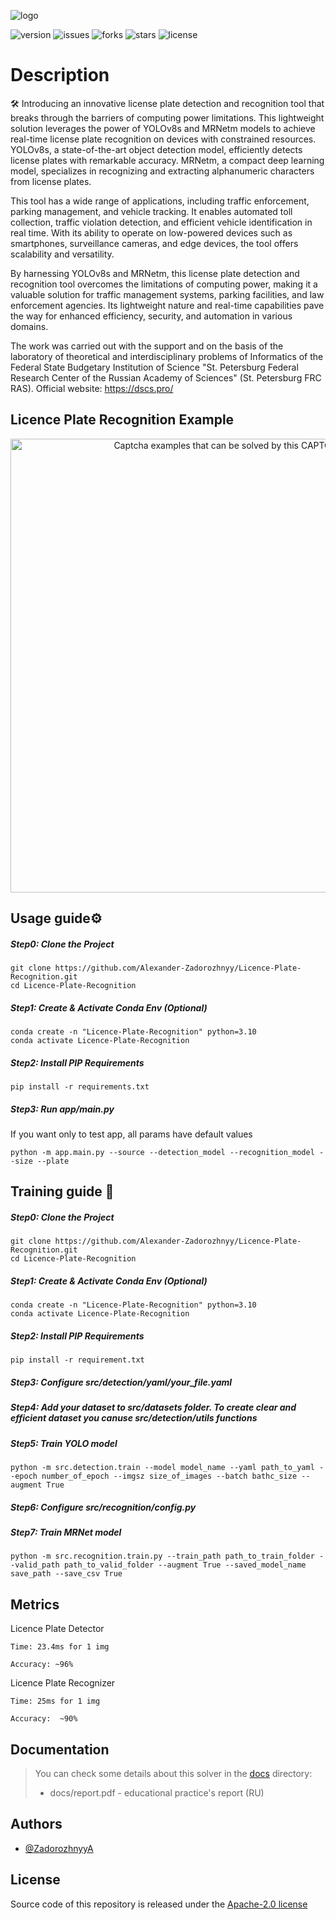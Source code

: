 ![logo](https://i.ibb.co/LdFB56X/lpr-logo.png)

![version](https://img.shields.io/badge/Version-Alpha--0.0.1-blue)
![issues](https://img.shields.io/github/issues/Alexander-Zadorozhnyy/Licence-Plate-Recognition)
![forks](https://img.shields.io/github/forks/Alexander-Zadorozhnyy/Licence-Plate-Recognition)
![stars](https://img.shields.io/github/stars/Alexander-Zadorozhnyy/Licence-Plate-Recognition)
![license](https://img.shields.io/github/license/Alexander-Zadorozhnyy/Licence-Plate-Recognition)

# Description

🛠
Introducing an innovative license plate detection and recognition tool that breaks through the barriers of computing power limitations. This lightweight solution leverages the power of YOLOv8s and MRNetm models to achieve real-time license plate recognition on devices with constrained resources. YOLOv8s, a state-of-the-art object detection model, efficiently detects license plates with remarkable accuracy. MRNetm, a compact deep learning model, specializes in recognizing and extracting alphanumeric characters from license plates.

This tool has a wide range of applications, including traffic enforcement, parking management, and vehicle tracking. It enables automated toll collection, traffic violation detection, and efficient vehicle identification in real time. With its ability to operate on low-powered devices such as smartphones, surveillance cameras, and edge devices, the tool offers scalability and versatility.

By harnessing YOLOv8s and MRNetm, this license plate detection and recognition tool overcomes the limitations of computing power, making it a valuable solution for traffic management systems, parking facilities, and law enforcement agencies. Its lightweight nature and real-time capabilities pave the way for enhanced efficiency, security, and automation in various domains.

The work was carried out with the support and on the basis of the laboratory of theoretical and interdisciplinary problems of Informatics of the Federal State Budgetary Institution of Science "St. Petersburg Federal Research Center of the Russian Academy of Sciences" (St. Petersburg FRC RAS). Official website: https://dscs.pro/

## Licence Plate Recognition Example

<p align="center">
      <img src="https://i.ibb.co/QcLXCmf/res.png" alt="Captcha examples that can be solved by this CAPTCHA solver" width="726">
</p>

## Usage guide⚙️

##### Step0: Clone the Project

```shell
git clone https://github.com/Alexander-Zadorozhnyy/Licence-Plate-Recognition.git
cd Licence-Plate-Recognition
```

##### Step1: Create & Activate Conda Env (Optional)

```shell
conda create -n "Licence-Plate-Recognition" python=3.10
conda activate Licence-Plate-Recognition
```

##### Step2: Install PIP Requirements

```shell
pip install -r requirements.txt
```

##### Step3: Run app/main.py

If you want only to test app, all params have default values

```shell
python -m app.main.py --source --detection_model --recognition_model --size --plate
```

## Training guide ‍🔬

##### Step0: Clone the Project

```shell
git clone https://github.com/Alexander-Zadorozhnyy/Licence-Plate-Recognition.git
cd Licence-Plate-Recognition
```

##### Step1: Create & Activate Conda Env (Optional)

```shell
conda create -n "Licence-Plate-Recognition" python=3.10
conda activate Licence-Plate-Recognition
```

##### Step2: Install PIP Requirements

```shell
pip install -r requirement.txt
```

##### Step3: Configure src/detection/yaml/your_file.yaml

##### Step4: Add your dataset to src/datasets folder. To create clear and efficient dataset you canuse src/detection/utils functions

##### Step5: Train YOLO model

```shell
python -m src.detection.train --model model_name --yaml path_to_yaml --epoch number_of_epoch --imgsz size_of_images --batch bathc_size --augment True
```

##### Step6: Configure src/recognition/config.py

##### Step7: Train MRNet model

```shell
python -m src.recognition.train.py --train_path path_to_train_folder --valid_path path_to_valid_folder --augment True --saved_model_name save_path --save_csv True
```

## Metrics

Licence Plate Detector

    Time: 23.4ms for 1 img

    Accuracy: ~96%

Licence Plate Recognizer

    Time: 25ms for 1 img

    Accuracy:  ~90%

## Documentation

> You can check some details about this solver in the [docs](https://github.com/Alexander-Zadorozhnyy/Licence-Plate-Recognition/tree/main/docs) directory:
>
> - docs/report.pdf - educational practice's report (RU)

## Authors

- [@ZadorozhnyyA](https://github.com/Alexander-Zadorozhnyy)

## License

Source code of this repository is released under
the [Apache-2.0 license](https://choosealicense.com/licenses/apache-2.0/)
